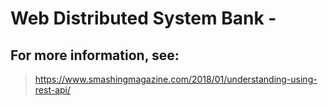 # Web Distributed System Bank - 

## For more information, see: 
> https://www.smashingmagazine.com/2018/01/understanding-using-rest-api/